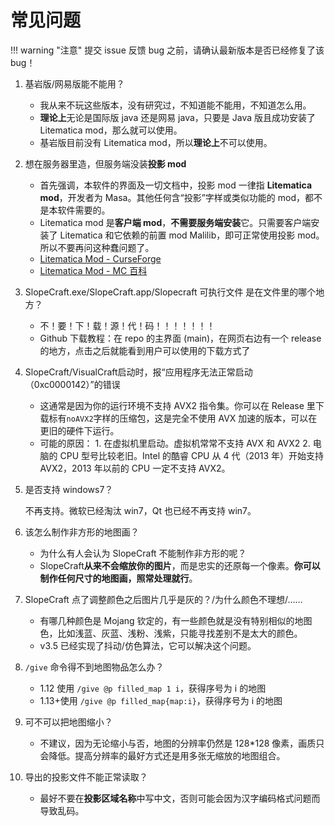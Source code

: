 # 常见问题

!!! warning "注意"
    提交 issue 反馈 bug 之前，请确认最新版本是否已经修复了该 bug！

1. 基岩版/网易版能不能用？

      - 我从来不玩这些版本，没有研究过，不知道能不能用，不知道怎么用。
      - **理论上**无论是国际版 java 还是网易 java，只要是 Java 版且成功安装了 Litematica mod，那么就可以使用。
      - 基岩版目前没有 Litematica mod，所以**理论上**不可以使用。

2. 想在服务器里造，但服务端没装**投影 mod**

      - 首先强调，本软件的界面及一切文档中，投影 mod 一律指 **Litematica mod**，开发者为 Masa。其他任何含“投影”字样或类似功能的 mod，都不是本软件需要的。
      - Litematica mod 是**客户端 mod**，**不需要服务端安装**它。只需要客户端安装了 Litematica 和它依赖的前置 mod Malilib，即可正常使用投影 mod。所以不要再问这种蠢问题了。
      - [Litematica Mod - CurseForge](https://www.curseforge.com/minecraft/mc-mods/litematica)
      - [Litematica Mod - MC 百科](https://www.mcmod.cn/class/2261.html)

3. SlopeCraft.exe/SlopeCraft.app/Slopecraft 可执行文件 是在文件里的哪个地方？

      - 不！要！下！载！源！代！码！！！！！！！
      - Github 下载教程：在 repo 的主界面 (main)，在网页右边有一个 release 的地方，点击之后就能看到用户可以使用的下载方式了

4. SlopeCraft/VisualCraft启动时，报“应用程序无法正常启动（0xc0000142）”的错误
   
      - 这通常是因为你的运行环境不支持 AVX2 指令集。你可以在 Release 里下载标有`noAVX2`字样的压缩包，这是完全不使用 AVX 加速的版本，可以在更旧的硬件下运行。
      - 可能的原因：
            1. 在虚拟机里启动。虚拟机常常不支持 AVX 和 AVX2
            2. 电脑的 CPU 型号比较老旧。Intel 的酷睿 CPU 从 4 代（2013 年）开始支持 AVX2，2013 年以前的 CPU 一定不支持 AVX2。

5. 是否支持 windows7？
   
   不再支持。微软已经淘汰 win7，Qt 也已经不再支持 win7。

6. 该怎么制作非方形的地图画？

      - 为什么有人会认为 SlopeCraft 不能制作非方形的呢？
      - SlopeCraft**从来不会缩放你的图片**，而是忠实的还原每一个像素。**你可以制作任何尺寸的地图画，照常处理就行**。

7. SlopeCraft 点了调整颜色之后图片几乎是灰的？/为什么颜色不理想/……

      - 有哪几种颜色是 Mojang 钦定的，有一些颜色就是没有特别相似的地图色，比如浅蓝、灰蓝、浅粉、浅紫，只能寻找差别不是太大的颜色。
      - v3.5 已经实现了抖动/仿色算法，它可以解决这个问题。

8. `/give` 命令得不到地图物品怎么办？

      - 1.12 使用 `/give @p filled_map 1 i`，获得序号为 i 的地图
      - 1.13+使用 `/give @p filled_map{map:i}`，获得序号为 i 的地图

9.  可不可以把地图缩小？

      - 不建议，因为无论缩小与否，地图的分辨率仍然是 128*128 像素，画质只会降低。提高分辨率的最好方式还是用多张无缩放的地图组合。

10. 导出的投影文件不能正常读取？

      - 最好不要在**投影区域名称**中写中文，否则可能会因为汉字编码格式问题而导致乱码。
